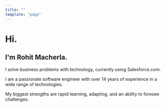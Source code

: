 ```yaml
---
title: ""
template: "page"
---
```


# Hi.
## I'm Rohit Macherla.

I solve business problems with technology, currently using Salesforce.com.

I am a passionate software engineer with over 14 years of experience in a wide range of technologies.

My biggest strengths are rapid learning, adapting, and an ability to foresee challenges.
